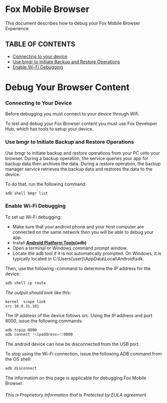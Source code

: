 # Fox Mobile Browser
This document describes how to debug your Fox Mobile Browser Experience. 

## TABLE OF CONTENTS

- [Connecting to your device](###connecting-to-your-device)
- [Use bmgr to Initiate Backup and Restore Operations](###use-bgmr-to-initiate-backup-and-restore-operation)
- [Enable Wi-Fi Debugging](###enable-wifi-debugging)

# Debug Your Browser Content

### Connecting to Your Device

Before debugging you must connect to your device through Wifi.

To test and debug your Fox Browser content you must use Fox Developer Hub, which has tools to setup your device.

### Use bmgr to Initiate Backup and Restore Operations
Use bmgr to initiate backup and restore operations from your PC unto your browser. During a backup operation, the service queries your app for backup data then archives the data. During a restore operation, the backup manager service retrieves the backup data and restores the data to the device.

To do that, run the following command: 

```sh
adb shell bmgr list 
```

### Enable Wi-Fi Debugging

To set up Wi-Fi debugging:

- Make sure that your android phone and your host computer are connected on the same network then you will be able to debug your app.
- Install **[Android Platform Tools](https://developer.android.com/studio/command-line/adb)(adb)**
- Open a terminal or Windows command prompt window.
- Locate the adb tool if it is not automatically prompted. On Windows, it is typically located in C:\Users\{user}\AppData\Local\Android\sdk. 

Then, use the following -command to determine the IP address for the device:
```sh
adb shell ip route
```
*The output should look like this:*

```10.0.30.0/20 dev wlan0
kernel  scope link  
src 10.0.31.101
```

The IP address of the device follows src. Using the IP address and port 8000, issue the following commands:

```sh
adb tcpip 0000
adb connect *<ipaddress>*:0000
```

The android device can now be disconnected from the USB port. 

To stop using the Wi-Fi connection, issue the following ADB command from the OS shell:
 
``` sh 
adb disconnect
```

The information on this page is applicable for debugging Fox Mobile Browser.
  
 ###### This is Proprietory Information that is Protected by EULA agreement
